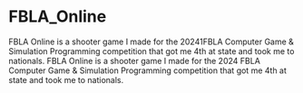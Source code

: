 # FBLA_Online
FBLA Online is a shooter game I made for the 20241FBLA Computer Game &amp; Simulation Programming competition that got me 4th at state and took me to nationals. 
FBLA Online is a shooter game I made for the 2024 FBLA Computer Game &amp; Simulation Programming competition that got me 4th at state and took me to nationals. 
